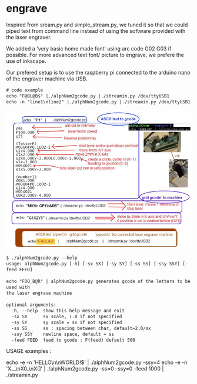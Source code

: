 # engrave

Inspired from sream.py and simple_stream.py, we tuned it so that we could piped text from command line instead of using the software provided with the laser engraver.

We added a 'very basic home made font' using arc code G02 G03 if possible.
For more advanced text font/ picture to engrave, we prefere the use of inkscape.

Our prefered setup is to use the raspberry pi connected to the arduino nano of the engraver machine via USB.


``` shell
# code example
echo "F@BL@B$" |./alphNum2gcode.py |./streamin.py /dev/ttyUSB1 
echo -n "line1\nline2" |./alphNum2gcode.py |./streamin.py /dev/ttyUSB1 

```






![synoptique setup](./engraveSynoptique2.jpg)





``` shell
$ ./alphNum2gcode.py --help
usage: alphNum2gcode.py [-h] [-sx SX] [-sy SY] [-ss SS] [-ssy SSY] [-feed FEED]

echo "FOO_B@R" | alphNum2gcode.py generates gcode of the letters to be used with
the laser engrave machine

optional arguments:
  -h, --help  show this help message and exit
  -sx SX      sx scale, 1.0 if not specified
  -sy SY      sy scale = sx if not specified
  -ss SS      ss : spacing between char, default=2.0/sx
  -ssy SSY    newline space, default = ss
  -feed FEED  feed to gcode : F{feed} default 500
```

USAGE examples :

echo -e -n  'HELLO\n\nWORLD!$' | ./alphNum2gcode.py -ssy=4
echo -e -n 'X__\nX0_\nX[]' | ./alphNum2gcode.py  -ss=0 -ssy=0 -feed 1000  | ./streamin.py 